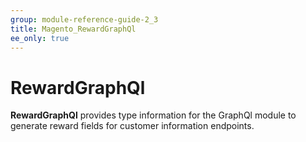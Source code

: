 ```yaml
---
group: module-reference-guide-2_3
title: Magento_RewardGraphQl
ee_only: true
---
```


# RewardGraphQl

**RewardGraphQl** provides type information for the GraphQl module
to generate reward fields for customer information endpoints.

